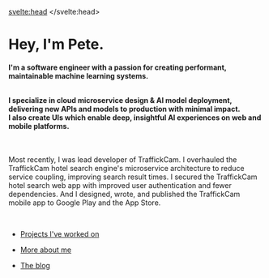 <svelte:head>
	<title>Pete Giardiniere</title>
</svelte:head>

# Hey, I'm Pete.

<h4>
I'm a software engineer with a passion for creating performant, maintainable machine learning systems.
<br>
<br>

I specialize in cloud microservice design & AI model deployment, delivering new APIs and models to production with minimal impact.
<br>
I also create UIs which enable deep, insightful AI experiences on web and mobile platforms.
</h4>

<br>

Most recently, I was lead developer of TraffickCam. I overhauled the TraffickCam hotel search engine's microservice architecture to reduce service coupling, improving search result times. I secured the TraffickCam hotel search web app with improved user authentication and fewer dependencies. And I designed, wrote, and published the TraffickCam mobile app to Google Play and the App Store.

<br>

* [Projects I've worked on](/projects)

* [More about me](/about)

* [The blog](/blog)
